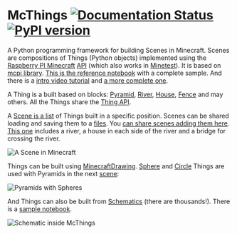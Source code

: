 # McThings [![Documentation Status](https://readthedocs.org/projects/mcthings/badge/?version=latest)](https://mcthings.readthedocs.io/en/latest/?badge=latest) [![PyPI version](https://badge.fury.io/py/mcthings.svg)](https://badge.fury.io/py/mcthings)

A Python programming framework for building Scenes in Minecraft. Scenes are compositions of Things (Python objects) implemented using the
[Raspberry PI Minecraft](https://www.minecraft.net/en-us/edition/pi/)
[API](https://www.stuffaboutcode.com/p/minecraft-api-reference.html) (which also works in [Minetest](https://github.com/arpruss/raspberryjammod-minetest)). It is based
on [mcpi library](https://github.com/martinohanlon/mcpi). 
[This is the reference notebook](https://github.com/juntosdesdecasa/minecraft/blob/develop/server/data/python/scene0_10.ipynb)
with a complete sample. And there is a [intro video tutorial](https://www.youtube.com/watch?v=p6NUFdUbcYk&t=2s) and [a more complete one](https://www.youtube.com/watch?v=teGjAXomBVs&t=4s).

A Thing is a built based on blocks: [Pyramid](mcthings/pyramid.py), [River](mcthings/river.py),
[House](mcthings/house.py), [Fence](mcthings/fence.py)
and may others. All the Things share the [Thing API](mcthings/thing.py).

A [Scene is a list](mcthings/scene.py) of Things built in a specific position. Scenes can be shared
loading and saving them to a [files](scenes/utils/scene_basic.mct). You [can share scenes adding them
here](scenes). [This one](scenes/utils/scene_basic.py) includes
a river, a house in each side of the river and a bridge for crossing the river.

![A Scene in Minecraft](scene.png)

Things can be built using [MinecraftDrawing](https://minecraft-stuff.readthedocs.io/en/latest/index.html). 
[Sphere](mcthings/sphere.py) and [Circle](mcthings/circle.py) Things are used with Pyramids in the next 
[scene](scenes/scene_sphere_circle_pyramid.ipynb):

![Pyramids with Spheres](scene-spheres.png)

And Things can also be built from [Schematics](https://www.minecraft-schematics.com/) (there are thousands!). 
There is a [sample notebook](scenes/Schematics.ipynb).

![Schematic inside McThings](scenes/img/schematic.png)

